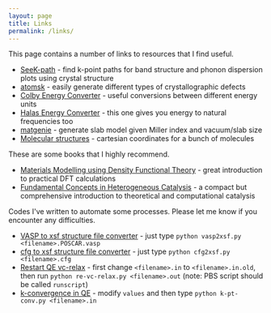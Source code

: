 ```yaml
---
layout: page
title: Links
permalink: /links/
---
```


This page contains a number of links to resources that I find useful.

* [SeeK-path](https://www.materialscloud.org/work/tools/seekpath) - find k-point paths for band structure and phonon dispersion plots using crystal structure  
* [atomsk](http://atomsk.univ-lille1.fr/index.php) - easily generate different types of crystallographic defects  
* [Colby Energy Converter](http://www.colby.edu/chemistry/PChem/Hartree.html) - useful conversions between different energy units  
* [Halas Energy Converter](http://halas.rice.edu/conversions) - this one gives you energy to natural frequencies too  
* [matgenie](http://matgenie.materialsvirtuallab.org/) - generate slab model given Miller index and vacuum/slab size  
* [Molecular structures](http://www.cse.anl.gov/OldCHMwebsiteContent/compmat/g2-97_cart_neut.txt) - cartesian coordinates for a bunch of molecules
  
These are some books that I highly recommend.
  
* [Materials Modelling using Density Functional Theory](https://www.amazon.com/Materials-Modelling-Density-Functional-Theory/dp/0199662444) - great introduction to practical DFT calculations  
* [Fundamental Concepts in Heterogeneous Catalysis](https://onlinelibrary.wiley.com/doi/book/10.1002/9781118892114) - a compact but comprehensive introduction to theoretical and computational catalysis  
  
Codes I've written to automate some processes. Please let me know if you encounter any difficulties.
  
* [VASP to xsf structure file converter](https://github.com/rwexler/tools/blob/master/structure/vasp2xsf.py) - just type `python vasp2xsf.py <filename>.POSCAR.vasp`  
* [cfg to xsf structure file converter](https://github.com/rwexler/tools/blob/master/structure/cfg2xsf.py) - just type `python cfg2xsf.py <filename>.cfg`  
* [Restart QE vc-relax](https://github.com/rwexler/tools/blob/master/qe/re-vc-relax.py) - first change `<filename>.in` to `<filename>.in.old`, then run `python re-vc-relax.py <filename>.out` (note: PBS script should be called `runscript`)
* [k-convergence in QE](https://github.com/rwexler/tools/blob/master/qe/k-pt-conv.py) - modify `values` and then type `python k-pt-conv.py <filename>.in`
